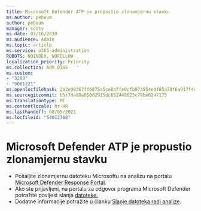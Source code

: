```yaml
---
title: Microsoft Defender ATP je propustio zlonamjernu stavku
ms.author: pebaum
author: pebaum
manager: scotv
ms.date: 07/16/2020
ms.audience: Admin
ms.topic: article
ms.service: o365-administration
ROBOTS: NOINDEX, NOFOLLOW
localization_priority: Priority
ms.collection: Adm_O365
ms.custom:
- "3203"
- "9001221"
ms.openlocfilehash: 2b2e90367ff6875a5ce8affe0cfb973554e0f85a78f6a917f4c520640018ac93
ms.sourcegitcommit: b5f7da89a650d2915dc652449623c78be6247175
ms.translationtype: MT
ms.contentlocale: hr-HR
ms.lasthandoff: 08/05/2021
ms.locfileid: "54012768"
---
```

# <a name="microsoft-defender-atp-missed-a-malicious-item"></a>Microsoft Defender ATP je propustio zlonamjernu stavku

- Pošaljite zlonamjernu datoteku Microsoftu na analizu na portalu [Microsoft Defender Response Portal](https://www.microsoft.com/wdsi/filesubmission/). 
- Ako ste prijavljeni, na portalu za odgovor programa Microsoft Defender potražite povijest slanja [datoteke.](https://www.microsoft.com/wdsi/submissionhistory)
- Dodatne informacije potražite u članku [Slanje datoteka radi analize](/windows/security/threat-protection/intelligence/submission-guide).
